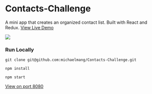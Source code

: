 # Contacts-Challenge
A mini app that creates an organized contact list. Built with React and Redux.
[View Live Demo](http://contacts-challenge.surge.sh/)

![](https://s3-us-west-2.amazonaws.com/s.cdpn.io/827672/Screen%20Shot%202017-07-21%20at%203.39.15%20AM.png)

### Run Locally
`git clone git@github.com:michaelmang/Contacts-Challenge.git`

`npm install`

`npm start`

[View on port 8080](http://localhost:8080/)
